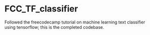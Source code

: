 # FCC_TF_classifier
Followed the freecodecamp tutorial on machine learning text classifier using tensorflow; this is the completed codebase.
